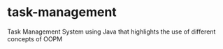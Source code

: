 # task-management
Task Management System using Java that highlights the use of different concepts of OOPM
